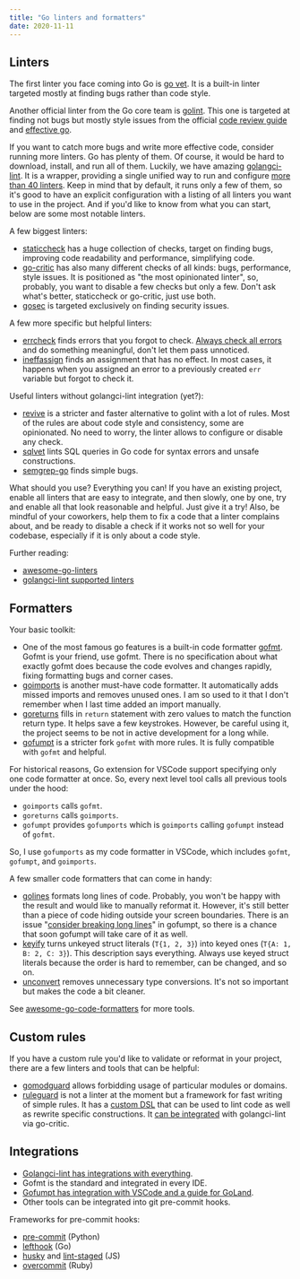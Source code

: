 ```yaml
---
title: "Go linters and formatters"
date: 2020-11-11
---
```


## Linters

The first linter you face coming into Go is [go vet](https://golang.org/cmd/vet/). It is a built-in linter targeted mostly at finding bugs rather than code style.

Another official linter from the Go core team is [golint](https://github.com/golang/lint). This one is targeted at finding not bugs but mostly style issues from the official [code review guide](https://github.com/golang/go/wiki/CodeReviewComments) and [effective go](https://golang.org/doc/effective_go.html).

If you want to catch more bugs and write more effective code, consider running more linters. Go has plenty of them. Of course, it would be hard to download, install, and run all of them. Luckily, we have amazing [golangci-lint](https://golangci-lint.run/). It is a wrapper, providing a single unified way to run and configure [more than 40 linters](https://golangci-lint.run/usage/linters/). Keep in mind that by default, it runs only a few of them, so it's good to have an explicit configuration with a listing of all linters you want to use in the project. And if you'd like to know from what you can start, below are some most notable linters.

A few biggest linters:

+ [staticcheck](https://staticcheck.io/docs/) has a huge collection of checks, target on finding bugs, improving code readability and performance, simplifying code.
+ [go-critic](https://go-critic.github.io/) has also many different checks of all kinds: bugs, performance, style issues. It is positioned as "the most opinionated linter", so, probably, you want to disable a few checks but only a few. Don't ask what's better, staticcheck or go-critic, just use both.
+ [gosec](https://github.com/securego/gosec) is targeted exclusively on finding security issues.

A few more specific but helpful linters:

+ [errcheck](https://github.com/kisielk/errcheck) finds errors that you forgot to check. [Always check all errors](https://github.com/golang/go/wiki/CodeReviewComments#handle-errors) and do something meaningful, don't let them pass unnoticed.
+ [ineffassign](https://github.com/gordonklaus/ineffassign) finds an assignment that has no effect. In most cases, it happens when you assigned an error to a previously created `err` variable but forgot to check it.

Useful linters without golangci-lint integration (yet?):

+ [revive](https://github.com/mgechev/revive) is a stricter and faster alternative to golint with a lot of rules. Most of the rules are about code style and consistency, some are opinionated. No need to worry, the linter allows to configure or disable any check.
+ [sqlvet](https://github.com/houqp/sqlvet) lints SQL queries in Go code for syntax errors and unsafe constructions.
+ [semgrep-go](https://github.com/dgryski/semgrep-go) finds simple bugs.

What should you use? Everything you can! If you have an existing project, enable all linters that are easy to integrate, and then slowly, one by one, try and enable all that look reasonable and helpful. Just give it a try! Also, be mindful of your coworkers, help them to fix a code that a linter complains about, and be ready to disable a check if it works not so well for your codebase, especially if it is only about a code style.

Further reading:

+ [awesome-go-linters](https://github.com/golangci/awesome-go-linters)
+ [golangci-lint supported linters](https://golangci-lint.run/usage/linters/)

## Formatters

Your basic toolkit:

+ One of the most famous go features is a built-in code formatter [gofmt](https://golang.org/cmd/gofmt/). Gofmt is your friend, use gofmt. There is no specification about what exactly gofmt does because the code evolves and changes rapidly, fixing formatting bugs and corner cases.
+ [goimports](https://pkg.go.dev/golang.org/x/tools/cmd/goimports) is another must-have code formatter. It automatically adds missed imports and removes unused ones. I am so used to it that I don't remember when I last time added an import manually.
+ [goreturns](https://github.com/sqs/goreturns) fills in `return` statement with zero values to match the function return type. It helps save a few keystrokes. However, be careful using it, the project seems to be not in active development for a long while.
+ [gofumpt](https://github.com/mvdan/gofumpt) is a stricter fork `gofmt` with more rules. It is fully compatible with `gofmt` and helpful.

For historical reasons, Go extension for VSCode support specifying only one code formatter at once. So, every next level tool calls all previous tools under the hood:

+ `goimports` calls `gofmt`.
+ `goreturns` calls `goimports`.
+ `gofumpt` provides `gofumports` which is `goimports` calling `gofumpt` instead of `gofmt`.

So, I use `gofumports` as my code formatter in VSCode, which includes `gofmt`, `gofumpt`, and `goimports`.

A few smaller code formatters that can come in handy:

+ [golines](https://github.com/segmentio/golines) formats long lines of code. Probably, you won't be happy with the result and would like to manually reformat it. However, it's still better than a piece of code hiding outside your screen boundaries. There is an issue "[consider breaking long lines](https://github.com/mvdan/gofumpt/issues/2)" in gofumpt, so there is a chance that soon gofumpt will take care of it as well.
+ [keyify](https://github.com/dominikh/go-tools/tree/master/cmd/keyify) turns unkeyed struct literals (`T{1, 2, 3}`) into keyed ones (`T{A: 1, B: 2, C: 3}`). This description says everything. Always use keyed struct literals because the order is hard to remember, can be changed, and so on.
+ [unconvert](https://github.com/mdempsky/unconvert) removes unnecessary type conversions. It's not so important but makes the code a bit cleaner.

See [awesome-go-code-formatters](https://github.com/life4/awesome-go-code-formatters) for more tools.

## Custom rules

If you have a custom rule you'd like to validate or reformat in your project, there are a few linters and tools that can be helpful:

+ [gomodguard](https://github.com/ryancurrah/gomodguard) allows forbidding usage of particular modules or domains.
+ [ruleguard](https://github.com/quasilyte/go-ruleguard) is not a linter at the moment but a framework for fast writing of simple rules. It has a [custom DSL](https://github.com/quasilyte/go-ruleguard/blob/master/docs/gorules.md) that can be used to lint code as well as rewrite specific constructions. It [can be integrated](https://quasilyte.dev/blog/post/ruleguard/#using-from-the-golangci-lint) with golangci-lint via go-critic.

## Integrations

+ [Golangci-lint has integrations with everything](https://golangci-lint.run/usage/integrations/).
+ Gofmt is the standard and integrated in every IDE.
+ [Gofumpt has integration with VSCode and a guide for GoLand](https://github.com/mvdan/gofumpt#installation).
+ Other tools can be integrated into git pre-commit hooks.

Frameworks for pre-commit hooks:

+ [pre-commit](https://github.com/pre-commit/pre-commit) (Python)
+ [lefthook](https://github.com/Arkweid/lefthook) (Go)
+ [husky](https://github.com/typicode/husky) and [lint-staged](https://github.com/okonet/lint-staged) (JS)
+ [overcommit](https://github.com/sds/overcommit) (Ruby)
